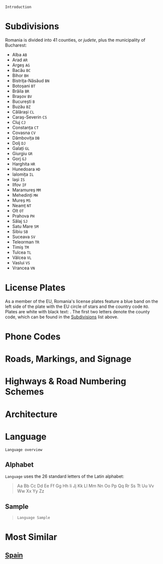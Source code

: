 `Introduction`

# Subdivisions

Romania is divided into 41 counties, or _judete_, plus the municipality of Bucharest:

- Alba `AB`
- Arad `AR`
- Argeș `AG`
- Bacău `BC`
- Bihor `BH`
- Bistrița-Năsăud `BN`
- Botoșani `BT`
- Brăila `BR`
- Brașov `BV`
- București `B`
- Buzău `BZ`
- Călărași `CL`
- Caraș-Severin `CS`
- Cluj `CJ`
- Constanța `CT`
- Covasna `CV`
- Dâmbovița `DB`
- Dolj `DJ`
- Galați `GL`
- Giurgiu `GR`
- Gorj `GJ`
- Harghita `HR`
- Hunedoara `HD`
- Ialomița `IL`
- Iași `IS`
- Ilfov `IF`
- Maramureș `MM`
- Mehedinți `MH`
- Mureș `MS`
- Neamț `NT`
- Olt `OT`
- Prahova `PH`
- Sălaj `SJ`
- Satu Mare `SM`
- Sibiu `SB`
- Suceava `SV`
- Teleorman `TR`
- Timiș `TM`
- Tulcea `TL`
- Vâlcea `VL`
- Vaslui `VS`
- Vrancea `VN`

<CountryMap code="ROU" scale="7000" />

# License Plates

As a member of the EU, Romania's license plates feature a blue band on the left side of the plate with the EU circle of stars and the country code `RO`. Plates are white with black text: <LicensePlate style="eu" code="RO" format="AB 12 CDE"/>. The first two letters denote the county code, which can be found in the [Subdivisions](#subdivisions) list above.

# Phone Codes

# Roads, Markings, and Signage

# Highways & Road Numbering Schemes

# Architecture

# Language

`Language overview`

## Alphabet

`Language` uses the 26 standard letters of the Latin alphabet:

> Aa Bb Cc Dd Ee Ff Gg Hh Ii Jj Kk Ll Mm Nn Oo Pp Qq Rr Ss Tt Uu Vv Ww Xx Yy Zz

## Sample

> `Language Sample`

# Most Similar

## [Spain](/countries/ESP)
